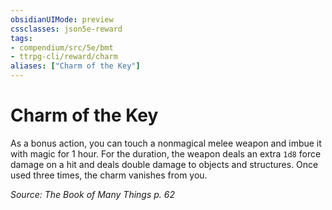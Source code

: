 ```yaml
---
obsidianUIMode: preview
cssclasses: json5e-reward
tags:
- compendium/src/5e/bmt
- ttrpg-cli/reward/charm
aliases: ["Charm of the Key"]
---
```

# Charm of the Key

As a bonus action, you can touch a nonmagical melee weapon and imbue it with magic for 1 hour. For the duration, the weapon deals an extra `1d8` force damage on a hit and deals double damage to objects and structures. Once used three times, the charm vanishes from you.

*Source: The Book of Many Things p. 62*